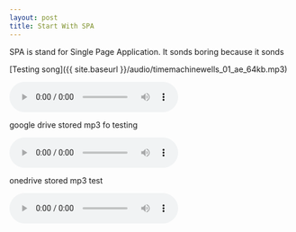 ```yaml
---
layout: post
title: Start With SPA
---
```


SPA is stand for Single Page Application. It sonds boring because it sonds 

[Testing song]({{ site.baseurl }}/audio/timemachinewells_01_ae_64kb.mp3)

<audio src="{{ site.baseurl }}/audio/timemachinewells_01_ae_64kb.mp3" controls preload>testing song</audio>

google drive stored mp3 fo testing

<audio src="https://crossorigin.me/https://drive.google.com/file/d/1Pn_8pPx1M4Kg8GN9lEGu_MgNNjv-8fiH" crossOrigin="anonymous" controls preload>google drive testing</audio>

onedrive stored mp3 test 

<audio src="https://crossorigin.me/https://1drv.ms/u/s!AmXJCieZhFrohikLt8nhu5wCy0MR?e=m2scIj" crossOrigin="anonymous" controls preload></audio>
